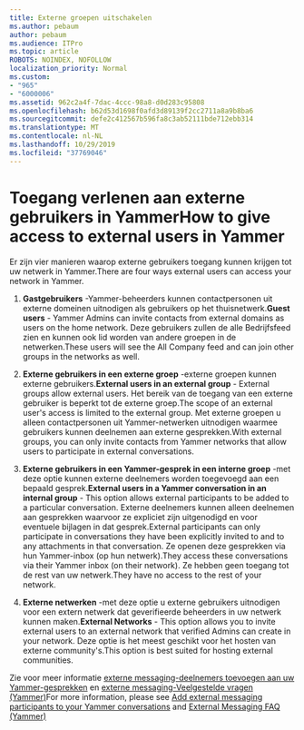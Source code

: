 ```yaml
---
title: Externe groepen uitschakelen
ms.author: pebaum
author: pebaum
ms.audience: ITPro
ms.topic: article
ROBOTS: NOINDEX, NOFOLLOW
localization_priority: Normal
ms.custom:
- "965"
- "6000006"
ms.assetid: 962c2a4f-7dac-4ccc-98a8-d0d283c95808
ms.openlocfilehash: b62d53d1698f0afd3d89139f2cc2711a8a9b8ba6
ms.sourcegitcommit: defe2c412567b596fa8c3ab52111bde712ebb314
ms.translationtype: MT
ms.contentlocale: nl-NL
ms.lasthandoff: 10/29/2019
ms.locfileid: "37769046"
---
```

# <a name="how-to-give-access-to-external-users-in-yammer"></a><span data-ttu-id="07624-102">Toegang verlenen aan externe gebruikers in Yammer</span><span class="sxs-lookup"><span data-stu-id="07624-102">How to give access to external users in Yammer</span></span>

<span data-ttu-id="07624-103">Er zijn vier manieren waarop externe gebruikers toegang kunnen krijgen tot uw netwerk in Yammer.</span><span class="sxs-lookup"><span data-stu-id="07624-103">There are four ways external users can access your network in Yammer.</span></span>
  
1. <span data-ttu-id="07624-104">**Gastgebruikers** -Yammer-beheerders kunnen contactpersonen uit externe domeinen uitnodigen als gebruikers op het thuisnetwerk.</span><span class="sxs-lookup"><span data-stu-id="07624-104">**Guest users** - Yammer Admins can invite contacts from external domains as users on the home network.</span></span> <span data-ttu-id="07624-105">Deze gebruikers zullen de alle Bedrijfsfeed zien en kunnen ook lid worden van andere groepen in de netwerken.</span><span class="sxs-lookup"><span data-stu-id="07624-105">These users will see the All Company feed and can join other groups in the networks as well.</span></span>

2. <span data-ttu-id="07624-106">**Externe gebruikers in een externe groep** -externe groepen kunnen externe gebruikers.</span><span class="sxs-lookup"><span data-stu-id="07624-106">**External users in an external group** - External groups allow external users.</span></span> <span data-ttu-id="07624-107">Het bereik van de toegang van een externe gebruiker is beperkt tot de externe groep.</span><span class="sxs-lookup"><span data-stu-id="07624-107">The scope of an external user's access is limited to the external group.</span></span> <span data-ttu-id="07624-108">Met externe groepen u alleen contactpersonen uit Yammer-netwerken uitnodigen waarmee gebruikers kunnen deelnemen aan externe gesprekken.</span><span class="sxs-lookup"><span data-stu-id="07624-108">With external groups, you can only invite contacts from Yammer networks that allow users to participate in external conversations.</span></span>

3. <span data-ttu-id="07624-109">**Externe gebruikers in een Yammer-gesprek in een interne groep** -met deze optie kunnen externe deelnemers worden toegevoegd aan een bepaald gesprek.</span><span class="sxs-lookup"><span data-stu-id="07624-109">**External users in a Yammer conversation in an internal group** - This option allows external participants to be added to a particular conversation.</span></span> <span data-ttu-id="07624-110">Externe deelnemers kunnen alleen deelnemen aan gesprekken waarvoor ze expliciet zijn uitgenodigd en voor eventuele bijlagen in dat gesprek.</span><span class="sxs-lookup"><span data-stu-id="07624-110">External participants can only participate in conversations they have been explicitly invited to and to any attachments in that conversation.</span></span> <span data-ttu-id="07624-111">Ze openen deze gesprekken via hun Yammer-inbox (op hun netwerk).</span><span class="sxs-lookup"><span data-stu-id="07624-111">They access these conversations via their Yammer inbox (on their network).</span></span> <span data-ttu-id="07624-112">Ze hebben geen toegang tot de rest van uw netwerk.</span><span class="sxs-lookup"><span data-stu-id="07624-112">They have no access to the rest of your network.</span></span>

4. <span data-ttu-id="07624-113">**Externe netwerken** -met deze optie u externe gebruikers uitnodigen voor een extern netwerk dat geverifieerde beheerders in uw netwerk kunnen maken.</span><span class="sxs-lookup"><span data-stu-id="07624-113">**External Networks** - This option allows you to invite external users to an external network that verified Admins can create in your network.</span></span> <span data-ttu-id="07624-114">Deze optie is het meest geschikt voor het hosten van externe community's.</span><span class="sxs-lookup"><span data-stu-id="07624-114">This option is best suited for hosting external communities.</span></span>

<span data-ttu-id="07624-115">Zie voor meer informatie [externe messaging-deelnemers toevoegen aan uw Yammer-gesprekken](https://docs.microsoft.com/yammer/work-with-external-users/add-external-participants) en [externe messaging-Veelgestelde vragen (Yammer)](https://docs.microsoft.com/yammer/work-with-external-users/external-messaging-faq)</span><span class="sxs-lookup"><span data-stu-id="07624-115">For more information, please see [Add external messaging participants to your Yammer conversations](https://docs.microsoft.com/yammer/work-with-external-users/add-external-participants) and [External Messaging FAQ (Yammer)](https://docs.microsoft.com/yammer/work-with-external-users/external-messaging-faq)</span></span>
  